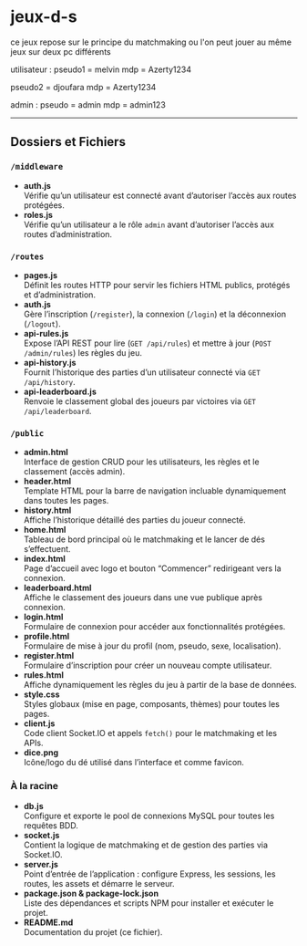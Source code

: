 # jeux-d-s
ce jeux repose sur le principe du matchmaking ou l'on peut jouer au même jeux sur deux pc différents


utilisateur :
pseudo1 = melvin
mdp = Azerty1234

pseudo2 = djoufara
mdp = Azerty1234


admin :
pseudo = admin
mdp = admin123


---

## Dossiers et Fichiers

### `/middleware`
- **auth.js**  
  Vérifie qu’un utilisateur est connecté avant d’autoriser l’accès aux routes protégées.
- **roles.js**  
  Vérifie qu’un utilisateur a le rôle `admin` avant d’autoriser l’accès aux routes d’administration.

### `/routes`
- **pages.js**  
  Définit les routes HTTP pour servir les fichiers HTML publics, protégés et d’administration.
- **auth.js**  
  Gère l’inscription (`/register`), la connexion (`/login`) et la déconnexion (`/logout`).
- **api-rules.js**  
  Expose l’API REST pour lire (`GET /api/rules`) et mettre à jour (`POST /admin/rules`) les règles du jeu.
- **api-history.js**  
  Fournit l’historique des parties d’un utilisateur connecté via `GET /api/history`.
- **api-leaderboard.js**  
  Renvoie le classement global des joueurs par victoires via `GET /api/leaderboard`.

### `/public`
- **admin.html**  
  Interface de gestion CRUD pour les utilisateurs, les règles et le classement (accès admin).
- **header.html**  
  Template HTML pour la barre de navigation incluable dynamiquement dans toutes les pages.
- **history.html**  
  Affiche l’historique détaillé des parties du joueur connecté.
- **home.html**  
  Tableau de bord principal où le matchmaking et le lancer de dés s’effectuent.
- **index.html**  
  Page d’accueil avec logo et bouton “Commencer” redirigeant vers la connexion.
- **leaderboard.html**  
  Affiche le classement des joueurs dans une vue publique après connexion.
- **login.html**  
  Formulaire de connexion pour accéder aux fonctionnalités protégées.
- **profile.html**  
  Formulaire de mise à jour du profil (nom, pseudo, sexe, localisation).
- **register.html**  
  Formulaire d’inscription pour créer un nouveau compte utilisateur.
- **rules.html**  
  Affiche dynamiquement les règles du jeu à partir de la base de données.
- **style.css**  
  Styles globaux (mise en page, composants, thèmes) pour toutes les pages.
- **client.js**  
  Code client Socket.IO et appels `fetch()` pour le matchmaking et les APIs.
- **dice.png**  
  Icône/logo du dé utilisé dans l’interface et comme favicon.

### À la racine
- **db.js**  
  Configure et exporte le pool de connexions MySQL pour toutes les requêtes BDD.
- **socket.js**  
  Contient la logique de matchmaking et de gestion des parties via Socket.IO.
- **server.js**  
  Point d’entrée de l’application : configure Express, les sessions, les routes, les assets et démarre le serveur.
- **package.json & package-lock.json**  
  Liste des dépendances et scripts NPM pour installer et exécuter le projet.
- **README.md**  
  Documentation du projet (ce fichier).
